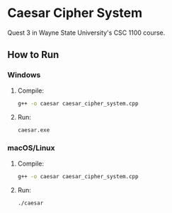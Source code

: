 # Caesar Cipher System 

Quest 3 in Wayne State University's CSC 1100 course. 

## How to Run

### Windows
1. Compile:
   ```bash
   g++ -o caesar caesar_cipher_system.cpp
   ```
2. Run:
   ```bash
   caesar.exe
   ```

### macOS/Linux
1. Compile:
   ```bash
   g++ -o caesar caesar_cipher_system.cpp
   ```
2. Run:
   ```bash
   ./caesar
   ```
